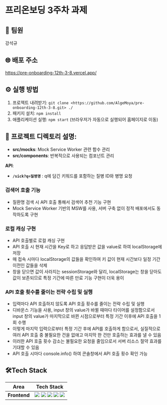 # 프리온보딩 3주차 과제

## 🚀 팀원
강석규

## 🌐 배포 주소
https://pre-onboarding-12th-3-8.vercel.app/

## ⚙ 실행 방법
1. 프로젝트 내려받기: `git clone <https://github.com/AlgeMoya/pre-onboarding-12th-3-8.git> ./`
2. 패키지 설치: `npm install`
3. 애플리케이션 실행: `npm start` (브라우저가 자동으로 실행되어 홈페이지로 이동)

## 📁 프로젝트 디렉토리 설명:
- **src/mocks**: Mock Service Worker 관련 함수 관리
- **src/components**: 반복적으로 사용되는 컴포넌트 관리  

**API**:

- **`/sick?q=질병명`** : q에 담긴 키워드를 포함하는 질병 ID와 병명 요청

### **검색어 호출 기능**

- 질환명 검색 시 API 호출 통해서 검색어 추천 기능 구현
- Mock Service Worker 기반의 MSW를 사용, 서버 구축 없이 정적 배포에서도 동작하도록 구현

### **로컬 캐싱 구현**
- API 호출별로 로컬 캐싱 구현
- API 호출 시 현재 시간을 Key로 하고 응답받은 값을 value로 하여 localStorage에 저장
- 매 접속 시마다 localStorage의 값들을 확인하여 키 값이 현재 시간보다 일정 기간 이전인 값들을 삭제
- 창을 닫으면 값이 사라지는 sessionStorage와 달리, localStorage는 창을 닫아도 값이 보존되므로 특정 기간에 따른 만료 기능 구현이 더욱 용이

### **API 호출 횟수를 줄이는 전략 수립 및 실행**

- 입력마다 API 호출하지 않도록 API 호출 횟수를 줄이는 전략 수립 및 실행
- 디바운스 기능을 사용, input 창의 value가 바뀔 때마다 타이머를 설정함으로서 input 창의 value가 마지막으로 바뀐 시점으로부터 특정 기간 이후에 API 호출을 1회 수행
- 이렇게 마지막 입력으로부터 특정 기간 후에 API를 호출하게 함으로서, 실질적으로 여러 API 호출 중 불필요한 건을 없애고 마지막 한 건만 호출하는 효과를 낼 수 있음
- 이러한 API 호출 횟수 감소는 불필요한 요청을 줄임으로서 서버 리소스 절약 효과를 기대할 수 있음
- API 호출 시마다 console.info() 하여 콘솔창에서 API 호출 횟수 확인 가능
 
## 🛠Tech Stack

<div>
  
Area| Tech Stack|
:--------:|:------------------------------:|
**Frontend** | <img src="https://img.shields.io/badge/TypeScript-3178C6.svg?style=for-the-badge&logo=TypeScript&logoColor=black"> <img src="https://img.shields.io/badge/react-61DAFB?style=for-the-badge&logo=react&logoColor=black"> <img src="https://img.shields.io/badge/React Router-CA4245.svg?&style=for-the-badge&logo=reactrouter&logoColor=white"> <img src="https://img.shields.io/badge/Axios-5A29E4.svg?&style=for-the-badge&logo=axios&logoColor=white"> <img src="https://img.shields.io/badge/Mock Service Worker-FF6A33?&style=for-the-badge">
</div>

